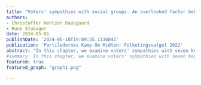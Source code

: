 ```yaml
---
title: "Voters' sympathies with social groups. An overlooked factor behind party choice"
authors:
- Christoffer Hentzer Dausgaard
- Rune Stubager
date: 2024-05-01
publishDate: '2024-05-18T19:09:55.113684Z'
publication: 'Partiledernes Kamp Om Midten: Folketingsvalget 2022'
abstract: "In this chapter, we examine voters' sympathies with seven key groups - the young and the elderly; the working class and the upper middle class; urban and non-urban dwellers; and Muslims - and how these sympathies are related to party choice. The groups experience varying levels of sympathy among voters, and voters' perceptions of which parties represent each group change somewhat over time. Furthermore, we find that voters' attitudes towards the groups affect their party choice, such that parties associated with a given group receive more votes among those who sympathise with the group. This points to group sympathies as an overlooked explanation in electoral research, which has long focused on objective group memberships. Despite the diminished importance of group memberships, our analyses show that social groups still play an important role in Danish voter behaviour."
#summary: In this chapter, we examine voters' sympathies with seven key groups - the young and the elderly; the working class and the upper middle class; urban and non-urban dwellers; and Muslims - and how these sympathies are related to party choice. We find that voters' attitudes towards the groups affect their party choice, such that parties associated with a given group receive more votes among those who sympathise with the group. This points to group sympathies as a neglected explanation in electoral research, which has long focused on objective group memberships. Despite the diminished importance of group memberships, our analyses show that social groups still play an important role in Danish voter behaviour. 
featured: true
featured_graph: "graph1.png"

---
```

